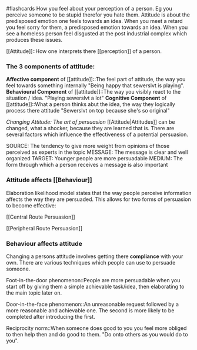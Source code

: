 #flashcards 
How you feel about your perception of a person. Eg you perceive someone to be stupid therefor you hate them. Attitude is about the predisposed emotion one feels towards an idea. When you meet a retard you feel sorry for them, a predisposed emotion towards an idea. When you see a homeless person feel disgusted at the post industrial complex which produces these issues.

[[Attitude]]::How one interprets there [[perception]] of a person.
### The 3 components of attitude:
**Affective component** of [[attitude]]::The feel part of attitude, the way you feel towards something internally "Being happy that sewerslvt is playing".
**Behavioural Component** of [[attitude]]::The way you visibly react to the situation / idea.  "Playing sewerslvt a lot"
**Cognitive Component** of [[attitude]]::What a person thinks abut the idea, the way they logically process there attitude "Sewerslvt on top because she's so original"

*Changing Attitude: The art of persuasion*
[[Attitude|Attitudes]] can be changed, what a shocker, because they are learned that is. There are several factors which influence the effectiveness of a potential persuasion.

SOURCE: The tendency to give more weight from opinions of those perceived as experts in the topic
MESSAGE: The message is clear and well organized
TARGET: Younger people are more persuadable
MEDIUM: The form through which a person receives a message is also important

### Attitude affects [[Behaviour]]
Elaboration likelihood model states that the way people perceive information affects the way they are persuaded. This allows for two forms of persuasion to become effective:

[[Central Route Persuasion]]

[[Peripheral Route Persuasion]]

### Behaviour affects attitude
Changing a persons attitude involves getting there **compliance** with your own. There are various techniques which people can use to persuade someone.

Foot-in-the-door phenomenon::People are more persuadable when you start off by giving them a simple achievable task/idea, then elaborating to the main topic later on.

Door-in-the-face phenomenon::An unreasonable request followed by a more reasonable and achievable one. The second is more likely to be completed after introducing the first.

Reciprocity norm::When someone does good to you you feel more obliged to then help then and do good to them. "Do onto others as you would do to you".